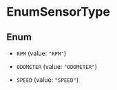 

# EnumSensorType

## Enum


* `RPM` (value: `"RPM"`)

* `ODOMETER` (value: `"ODOMETER"`)

* `SPEED` (value: `"SPEED"`)



